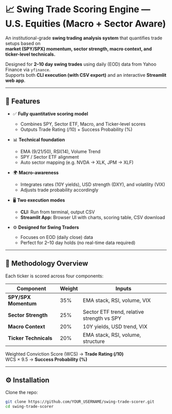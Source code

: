 # 📈 Swing Trade Scoring Engine — U.S. Equities (Macro + Sector Aware)

An institutional-grade **swing trading analysis system** that quantifies trade setups based on  
**market (SPY/SPX) momentum, sector strength, macro context, and ticker-level technicals.**  

Designed for **2–10 day swing trades** using daily (EOD) data from Yahoo Finance via `yfinance`.  
Supports both **CLI execution (with CSV export)** and an interactive **Streamlit web app**.

---

## 🧩 Features

- ✅ **Fully quantitative scoring model**
  - Combines SPY, Sector ETF, Macro, and Ticker-level scores
  - Outputs Trade Rating (/10) + Success Probability (%)

- 📊 **Technical foundation**
  - EMA (9/21/50), RSI(14), Volume Trend
  - SPY / Sector ETF alignment
  - Auto sector mapping (e.g. NVDA → XLK, JPM → XLF)

- 🌍 **Macro-awareness**
  - Integrates rates (10Y yields), USD strength (DXY), and volatility (VIX)
  - Adjusts trade probability accordingly

- 🖥️ **Two execution modes**
  - **CLI:** Run from terminal, output CSV
  - **Streamlit App:** Browser UI with charts, scoring table, CSV download

- ⚙️ **Designed for Swing Traders**
  - Focuses on EOD (daily close) data
  - Perfect for 2–10 day holds (no real-time data required)

---

## 🧠 Methodology Overview

Each ticker is scored across four components:

| Component | Weight | Inputs |
|------------|--------|--------|
| **SPY/SPX Momentum** | 35% | EMA stack, RSI, volume, VIX |
| **Sector Strength** | 25% | Sector ETF trend, relative strength vs SPY |
| **Macro Context** | 20% | 10Y yields, USD trend, VIX |
| **Ticker Technicals** | 20% | EMA stack, RSI, volume, structure |

Weighted Conviction Score (WCS) → **Trade Rating (/10)**  
WCS × 9.5 → **Success Probability (%)**

---

## ⚙️ Installation

Clone the repo:
```bash
git clone https://github.com/YOUR_USERNAME/swing-trade-scorer.git
cd swing-trade-scorer
